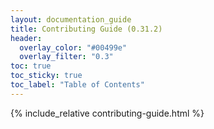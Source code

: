 ```yaml
---
layout: documentation_guide
title: Contributing Guide (0.31.2)
header:
  overlay_color: "#00499e"
  overlay_filter: "0.3"
toc: true
toc_sticky: true
toc_label: "Table of Contents"
---
```

{% include_relative contributing-guide.html %}

